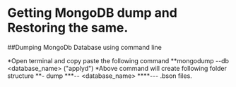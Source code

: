 # Getting MongoDB dump and Restoring the same.

##Dumping MongoDb Database using command line
    
*Open terminal and copy paste the following command
**mongodump --db <database_name> ("applyd")
*Above command will create following folder structure
**- dump
***-- <database_name>
****--- .bson files.
